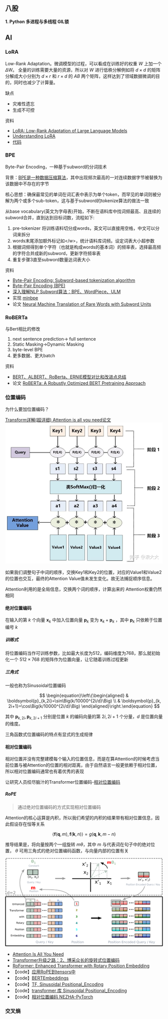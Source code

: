 ## 八股

**1. Python 多进程与多线程 GIL锁**

## AI

### LoRA

Low-Rank Adaptation。微调模型的过程，可以看成在训练好的权重 $W$ 上加一个 $\Delta W$。
全量的训练需要大量的资源，所以对 $W$ 进行低秩分解例如将 $d \times d$ 的矩阵分解成大小分别为 $d \times r$ 和 $r \times d$ 的 $A B$ 两个矩阵，这样达到了领域数据微调的目的，同时也减少了计算量。

缺点

- 灾难性遗忘
- 生成不可控

资料

- [LoRA: Low-Rank Adaptation of Large Language Models](https://arxiv.org/abs/2106.09685)
- [Understanding LoRA](https://towardsdatascience.com/understanding-lora-low-rank-adaptation-for-finetuning-large-models-936bce1a07c6)
- [代码](https://github.com/microsoft/LoRA/blob/main/loralib/layers.py)

### BPE

Byte-Pair Encoding，一种基于subword的分词技术

背景：[BPE是一种数据压缩算法](https://en.wikipedia.org/wiki/Byte_pair_encoding)，其中出现频次最高的一对连续数据字节被替换为该数据中不存在的字节

核心思想：确保最常见的单词在词汇表中表示为单个token，而罕见的单词则被分解为两个或多个sub-token，这与基于subword的tokenize算法的做法一致

从base vocabulary(英文为字母表)开始，不断在语料库中找词频最高、且连续的subword合并，直到达到目标词数，流程如下:

1. pre-tokenizer 将训练语料切分成words，英文可以直接用空格，中文可以分词来拆分
2. words末尾添加额外标记如\</w>，统计语料库词频。设定词表大小超参数
3. 根据词频得到单个字符（也就是构成words的基本词）的频率表，选择最高频的字符合并成新的subword，更新字符频率表
4. 重复步骤3直至subword数量达词表大小

资料

- [Byte-Pair Encoding: Subword-based tokenization algorithm](https://towardsdatascience.com/byte-pair-encoding-subword-based-tokenization-algorithm-77828a70bee0)
- [Byte-Pair Encoding (BPE)](https://huggingface.co/docs/transformers/tokenizer_summary#byte-pair-encoding-bpe)
- [深入理解NLP Subword算法：BPE、WordPiece、ULM](https://zhuanlan.zhihu.com/p/86965595)
- 实现 [minbpe](https://github.com/karpathy/minbpe/tree/master)
- 论文 [Neural Machine Translation of Rare Words with Subword Units](https://arxiv.org/abs/1508.07909)

### RoBERTa

与Bert相比的修改

1. next sentence prediction-> full sentence
2. Static Masking->Dynamic Masking
3. byte-level BPE
4. 更多数据、更大batch

资料

- [BERT、ALBERT、RoBerta、ERNIE模型对比和改进点总结](https://zhuanlan.zhihu.com/p/347846720)
- 论文 [RoBERTa: A Robustly Optimized BERT Pretraining Approach](https://arxiv.org/abs/1907.11692)

### 位置编码

为什么要加位置编码？

[Transform详解(超详细) Attention is all you need论文](https://zhuanlan.zhihu.com/p/63191028)
![attention 计算过程](./images/attention%E8%AE%A1%E7%AE%97%E8%BF%87%E7%A8%8B.jpg)

如果我们调整句子中词的顺序，交换Key1和Key2的位置，对应的Value1和Value2的位置也交互，最终的Attention Value值未发生变化。故无法捕捉顺序信息。

Attention利用的是全局信息，交换两个词的顺序，计算出来的 Attention权重仍然相同

#### 绝对位置编码

在输入的第 $k$ 个向量 $\boldsymbol{x}_k$ 中加入位置向量 $\boldsymbol{p}_k$ 变为 $\boldsymbol{x}_k+\boldsymbol{p}_k$ ，其中 $\boldsymbol{p}_k$ 只依赖于位置编号 $k$

##### 训练式

将位置编码当作可训练参数，比如最大长度为512，编码维度为768，那么就初始化一个 $512\times 768$ 的矩阵作为位置向量，让它随着训练过程更新

##### 三角式

一般也称为Sinusoidal位置编码

$$
\begin{equation}\left\{\begin{aligned}  & \boldsymbol{p}_{k,2i}=\sin\Big(k/10000^{2i/d}\Big)    \\
      & \boldsymbol{p}_{k, 2i+1}=\cos\Big(k/10000^{2i/d}\Big)
  \end{aligned}\right.\end{equation}
$$

其中 $\boldsymbol{p}_{k,2i} ,\boldsymbol{p}_{k, 2i+1}$ 分别是位置 $k$ 的编码向量的第 $2i,2i+1$ 个分量，$d$ 是位置向量的维度。

三角函数式位置编码的特点有显式的生成规律

#### 相对位置编码

相对位置并没有完整建模每个输入的位置信息，而是在算Attention的时候考虑当前位置与被Attention的位置的相对距离，由于自然语言一般更依赖于相对位置，所以相对位置编码通常也有着优秀的表现

让研究人员绞尽脑汁的Transformer位置编码-[相对位置编码](https://kexue.fm/archives/8130#%E7%9B%B8%E5%AF%B9%E4%BD%8D%E7%BD%AE%E7%BC%96%E7%A0%81)

##### RoPE
>
>通过绝对位置编码的方式实现相对位置编码

Attention的核心运算是内积，所以我们希望的内积的结果带有相对位置信息，因此假设存在恒等关系

$$\begin{equation}\langle\boldsymbol{f}(\boldsymbol{q}, m), \boldsymbol{f}(\boldsymbol{k}, n)\rangle = g(\boldsymbol{q},\boldsymbol{k},m-n)\end{equation}
$$

推导结果是，将向量按两个一组旋转 $m\theta$，其中 $m$ 与代表词在句子中的绝对位置， $\theta$ 可用三角式的绝对位置编码函数，与向量内部的位置有关

![Implementation%20of%20Rotary%20Position%20Embedding(RoPE)](./images/Implementation%20of%20Rotary%20Position%20Embedding(RoPE).png)

- [Attention Is All You Need](https://arxiv.org/abs/1706.03762)
- [Transformer升级之路：2、博采众长的旋转式位置编码](https://kexue.fm/archives/8265)
- [RoFormer: Enhanced Transformer with Rotary Position Embedding](https://arxiv.org/abs/2104.09864)
- 【code】[应用RoPE到tensors中](https://github.com/bojone/bert4keras/blob/master/bert4keras/backend.py#L359)
- 【code】[BERTEmbeddings](https://github.com/NLPScott/pytorch-pretrained-BERT/blob/master/modeling.py#L128)
- 【code】[TF, Sinusoidal Positional_Encoding](https://github.com/Kyubyong/transformer/blob/master/modules.py#L259)
- 【code】[transformer 库 Sinusoidal Positional_Encoding](<https://github.com/SamLynnEvans/Transformer/blob/master/Embed.py>)
- 【code】[相对位置编码 NEZHA-PyTorch](https://github.com/huawei-noah/Pretrained-Language-Model/blob/master/NEZHA-PyTorch/modeling_nezha.py#L301)

### 交叉熵
